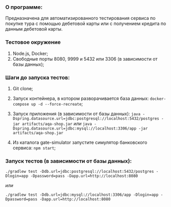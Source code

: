 ### О программе:
Предназначена для автоматизированного тестирования сервиса по покупке тура с помощью дебетовой карты или с получением кредита по данным дебетовой карты.

### Тестовое окружение
1. Node.js, Docker; 
1. Свободные порты 8080, 9999 и 5432 или 3306 (в зависимости от базы данных);

### Шаги до запуска тестов:

1. Git clone;

1. Запуск контейнера, в котором разворачивается база данных:
`docker-compose up -d --force-recreate`;

1. Запуск приложения (в зависимости от базы данных):
`java -Dspring.datasource.url=jdbc:postgresql://localhost:5432/postgres -jar artifacts/aqa-shop.jar`
*или*
`java -Dspring.datasource.url=jdbc:mysql://localhost:3306/app -jar artifacts/aqa-shop.jar`

1. Из каталога gate-simulator запустите симулятор банковского сервиса:
 `npm start`;

### Запуск тестов (в зависимости от базы данных):
`./gradlew test -Ddb.url=jdbc:postgresql://localhost:5432/postgres -Dlogin=app -Dpassword=pass -Dapp.url=http://localhost:8080`

*или*

`./gradlew test -Ddb.url=jdbc:mysql://localhost:3306/app -Dlogin=app -Dpassword=pass -Dapp.url=http://localhost:8080`
